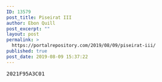 ```yaml
---
ID: 13579
post_title: Piseirat III
author: Ebon Quill
post_excerpt: ""
layout: post
permalink: >
  https://portalrepository.com/2019/08/09/piseirat-iii/
published: true
post_date: 2019-08-09 15:37:22
---
```

<pre>2021F95A3C01</pre>
